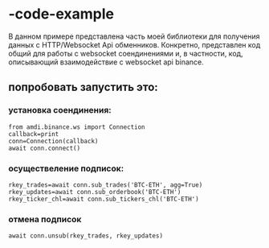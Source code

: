 
# -code-example
В данном примере представлена часть моей библиотеки для получения данных с HTTP/Websocket Api обменников. Конкретно, представлен код общий для работы с websocket соендинениями и, в частности, код, описывающий взаимодействие с websocket api binance.




## попробовать запустить это:
### установка соендинения:
```
from amdi.binance.ws import Connection
callback=print
conn=Connection(callback)
await conn.connect()
```

### осуществеление подписок:
```
rkey_trades=await conn.sub_trades('BTC-ETH', agg=True)
rkey_updates=await conn.sub_orderbook('BTC-ETH')
rkey_ticker_chl=await conn.sub_tickers_chl('BTC-ETH')
```

### отмена подписок
```
await conn.unsub(rkey_trades, rkey_updates)

```
